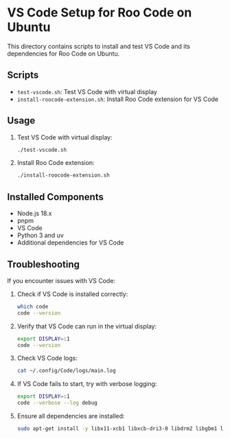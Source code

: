 # VS Code Setup for Roo Code on Ubuntu

This directory contains scripts to install and test VS Code and its dependencies for Roo Code on Ubuntu.

## Scripts

- `test-vscode.sh`: Test VS Code with virtual display
- `install-roocode-extension.sh`: Install Roo Code extension for VS Code

## Usage

1. Test VS Code with virtual display:
   ```bash
   ./test-vscode.sh
   ```

2. Install Roo Code extension:
   ```bash
   ./install-roocode-extension.sh
   ```

## Installed Components

- Node.js 18.x
- pnpm
- VS Code
- Python 3 and uv
- Additional dependencies for VS Code

## Troubleshooting

If you encounter issues with VS Code:

1. Check if VS Code is installed correctly:
   ```bash
   which code
   code --version
   ```

2. Verify that VS Code can run in the virtual display:
   ```bash
   export DISPLAY=:1
   code --version
   ```

3. Check VS Code logs:
   ```bash
   cat ~/.config/Code/logs/main.log
   ```

4. If VS Code fails to start, try with verbose logging:
   ```bash
   export DISPLAY=:1
   code --verbose --log debug
   ```

5. Ensure all dependencies are installed:
   ```bash
   sudo apt-get install -y libx11-xcb1 libxcb-dri3-0 libdrm2 libgbm1 libasound2t64 libxkbfile1 libsecret-1-0
   ```
